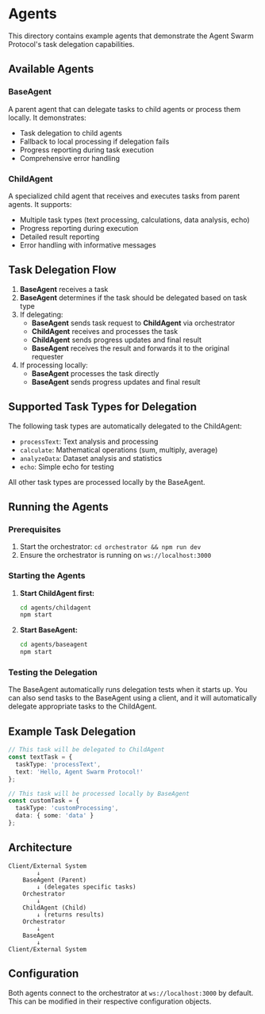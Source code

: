 # Agents

This directory contains example agents that demonstrate the Agent Swarm Protocol's task delegation capabilities.

## Available Agents

### BaseAgent
A parent agent that can delegate tasks to child agents or process them locally. It demonstrates:
- Task delegation to child agents
- Fallback to local processing if delegation fails
- Progress reporting during task execution
- Comprehensive error handling

### ChildAgent
A specialized child agent that receives and executes tasks from parent agents. It supports:
- Multiple task types (text processing, calculations, data analysis, echo)
- Progress reporting during execution
- Detailed result reporting
- Error handling with informative messages

## Task Delegation Flow

1. **BaseAgent** receives a task
2. **BaseAgent** determines if the task should be delegated based on task type
3. If delegating:
   - **BaseAgent** sends task request to **ChildAgent** via orchestrator
   - **ChildAgent** receives and processes the task
   - **ChildAgent** sends progress updates and final result
   - **BaseAgent** receives the result and forwards it to the original requester
4. If processing locally:
   - **BaseAgent** processes the task directly
   - **BaseAgent** sends progress updates and final result

## Supported Task Types for Delegation

The following task types are automatically delegated to the ChildAgent:
- `processText`: Text analysis and processing
- `calculate`: Mathematical operations (sum, multiply, average)
- `analyzeData`: Dataset analysis and statistics
- `echo`: Simple echo for testing

All other task types are processed locally by the BaseAgent.

## Running the Agents

### Prerequisites
1. Start the orchestrator: `cd orchestrator && npm run dev`
2. Ensure the orchestrator is running on `ws://localhost:3000`

### Starting the Agents

1. **Start ChildAgent first:**
   ```bash
   cd agents/childagent
   npm start
   ```

2. **Start BaseAgent:**
   ```bash
   cd agents/baseagent
   npm start
   ```

### Testing the Delegation

The BaseAgent automatically runs delegation tests when it starts up. You can also send tasks to the BaseAgent using a client, and it will automatically delegate appropriate tasks to the ChildAgent.

## Example Task Delegation

```typescript
// This task will be delegated to ChildAgent
const textTask = {
  taskType: 'processText',
  text: 'Hello, Agent Swarm Protocol!'
};

// This task will be processed locally by BaseAgent
const customTask = {
  taskType: 'customProcessing',
  data: { some: 'data' }
};
```

## Architecture

```
Client/External System
        ↓
    BaseAgent (Parent)
        ↓ (delegates specific tasks)
    Orchestrator
        ↓
    ChildAgent (Child)
        ↓ (returns results)
    Orchestrator
        ↓
    BaseAgent
        ↓
Client/External System
```

## Configuration

Both agents connect to the orchestrator at `ws://localhost:3000` by default. This can be modified in their respective configuration objects. 